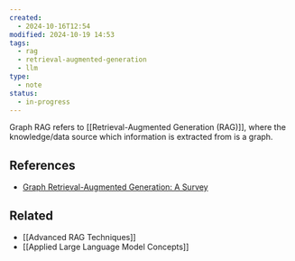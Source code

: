 ```yaml
---
created:
  - 2024-10-16T12:54
modified: 2024-10-19 14:53
tags:
  - rag
  - retrieval-augmented-generation
  - llm
type:
  - note
status:
  - in-progress
---
```

Graph RAG refers to [[Retrieval-Augmented Generation (RAG)]], where the knowledge/data source which information is extracted from is a graph.

## References
* [Graph Retrieval-Augmented Generation: A Survey](https://arxiv.org/abs/2408.08921)
## Related
* [[Advanced RAG Techniques]]
* [[Applied Large Language Model Concepts]]